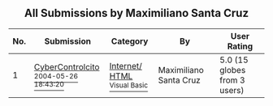 ﻿<div align="center">

## All Submissions by Maximiliano Santa Cruz

</div>

No.  | Submission | Category | By   | User Rating
---- | ---------- | -------- | ---- | -----------
1 | [CyberControlcito<br /><sup>2004-05-26 18:43:20</sup>](https://github.com/Planet-Source-Code/maximiliano-santa-cruz-cybercontrolcito__1-54035) | [Internet/ HTML<br /><sup>Visual Basic</sup>](../ByCategory/internet-html__1-34.md) | Maximiliano Santa Cruz | 5.0 (15 globes from 3 users)
